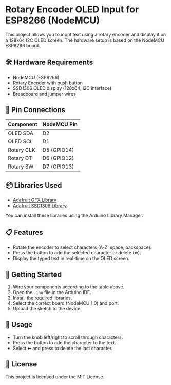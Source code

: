 # Rotary Encoder OLED Input for ESP8266 (NodeMCU)

This project allows you to input text using a rotary encoder and display it on a 128x64 I2C OLED screen. The hardware setup is based on the NodeMCU ESP8266 board.

## 🛠️ Hardware Requirements

- NodeMCU (ESP8266)
- Rotary Encoder with push button
- SSD1306 OLED display (128x64, I2C interface)
- Breadboard and jumper wires

## 📌 Pin Connections

| Component       | NodeMCU Pin |
|----------------|-------------|
| OLED SDA       | D2          |
| OLED SCL       | D1          |
| Rotary CLK     | D5 (GPIO14) |
| Rotary DT      | D6 (GPIO12) |
| Rotary SW      | D7 (GPIO13) |

## 📦 Libraries Used

- [Adafruit GFX Library](https://github.com/adafruit/Adafruit-GFX-Library)
- [Adafruit SSD1306 Library](https://github.com/adafruit/Adafruit_SSD1306)

You can install these libraries using the Arduino Library Manager.

## 📋 Features

- Rotate the encoder to select characters (A-Z, space, backspace).
- Press the button to add the selected character or delete (⬅).
- Display the typed text in real-time on the OLED screen.

## 🚀 Getting Started

1. Wire your components according to the table above.
2. Open the `.ino` file in the Arduino IDE.
3. Install the required libraries.
4. Select the correct board (NodeMCU 1.0) and port.
5. Upload the sketch to the device.

## 🧠 Usage

- Turn the knob left/right to scroll through characters.
- Press the button to add the character to the text.
- Select ⬅ and press to delete the last character.

## 📄 License

This project is licensed under the MIT License.